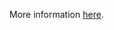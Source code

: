 More information [here](https://docs.prismacloud.io/en/enterprise-edition/policy-reference/aws-policies/aws-general-policies/bc-aws-332).
